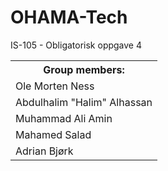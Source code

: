 # OHAMA-Tech
IS-105 - Obligatorisk oppgave 4

<table style="width:100%">
  <tr>
    <th><b>Group members:</b></th>
  </tr>
  <tr>
    <td>Ole Morten Ness</td>
</tr>
  <tr>
    <td>Abdulhalim "Halim" Alhassan</td>
</tr>
  <tr>
    <td>Muhammad Ali Amin</td>
</tr>
  <tr>
    <td>Mahamed Salad</td>
</tr>
  <tr>
    <td>Adrian Bjørk</td>
</table>
